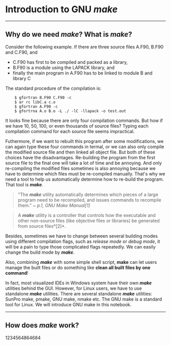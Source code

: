 # Introduction to GNU ***make*** #

---------------------------------------------------
## Why do we need *make*? What is *make*? ##

Consider the following example. If there are three source files A.F90, B.F90 and C.F90, and 

* C.F90 has first to be compiled and packed as a library, 
* B.F90 is a module using the LAPACK library, and 
* finally the main program in A.F90 has to be linked to module B and library C

The standard procedure of the compilation is:
```
    $ gfortran B.F90 C.F90 -c 
    $ ar rc libC.a c.o 
    $ gfortran A.F90 -c 
    $ gfortrna A.o B.o -L ./ -lC -llapack -o test.out 
``` 
It looks fine because there are only four compilation commands. But how if we have 10, 50, 100, or even thousands of source files? Typing each compilation command for each source file seems impractical.

Futhermore, if we want to rebuilt this program after some modifications, we can again type these four commands in termal, or we can also only compile the modified source file and then linked all object file. But both of these choices have the disadvantages. Re-building the program from the first source file to the final one will take a lot of time and be annoying. And only re-compiling the modified files sometimes is also annoying because we have to determine which files must be re-compiled manually. That's why we need a tool to help us automatically determine how to re-build the program. That tool is ***make***.

>"The ***make*** utility automatically determines which pieces of a large program need to be recompiled, and issues commands to recompile them."            *~ p.1, GNU Make Manual[1]*

>A ***make*** utility is a controller that controls how the executable and other non-source files (like objective files or libraries) be generated from source files*[2]*.

Besides, sometimes we have to change between several building modes using different compilation flags, such as *release mode* or *debug mode*, it will be a pain to type those complicated flags repeatedly.  We can easily change the build mode by ***make***.

Also, combining ***make*** with some simple shell script, **make** can let users manage the built files or do something like **clean all built files by one command**! 

In fact, most visualized IDEs in Windows system have their own ***make*** utilities behind the GUI. However, for Linux users, we have to use standalone ***make*** utilities. There are several standalone ***make*** utilities: SunPro make, pmake, GNU make, nmake etc.  The GNU make is a standard tool for Linux. We will introduce GNU make in this notebook.

-------------------------------
## How does *make* work? ##  
1234564864684
